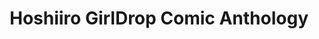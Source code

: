 --- 
title: "Hoshiiro GirlDrop Comic Anthology"
publishdate: "2019-5-8T16:48:46+02:00"
src: "https://365manga.net/manga/hoshiiro-girldrop-comic-anthology"
image: "https://data.365manga.net/images/thumbnails/19424-hoshiiro-girldrop-comic-anthology.jpg"
description: ""
---